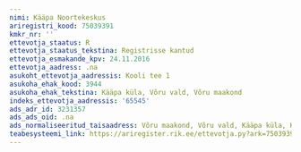 ```yaml
---
nimi: Kääpa Noortekeskus
ariregistri_kood: 75039391
kmkr_nr: ''
ettevotja_staatus: R
ettevotja_staatus_tekstina: Registrisse kantud
ettevotja_esmakande_kpv: 24.11.2016
ettevotja_aadress: .na
asukoht_ettevotja_aadressis: Kooli tee 1
asukoha_ehak_kood: 3944
asukoha_ehak_tekstina: Kääpa küla, Võru vald, Võru maakond
indeks_ettevotja_aadressis: '65545'
ads_adr_id: 3231357
ads_ads_oid: .na
ads_normaliseeritud_taisaadress: Võru maakond, Võru vald, Kääpa küla, Kooli tee 1
teabesysteemi_link: https://ariregister.rik.ee/ettevotja.py?ark=75039391&ref=rekvisiidid
---
```

